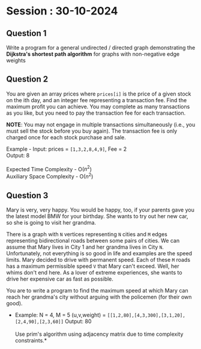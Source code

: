 # Session : 30-10-2024

## Question 1

Write a program for a general undirected / directed graph demonstrating the **Dijkstra's shortest path algorithm** for graphs with non-negative edge weights

## Question 2

You are given an array prices where `prices[i]` is the price of a given stock on the ith day, and an integer fee representing a transaction fee. Find the maximum profit you can achieve. You may complete as many transactions as you like, but you need to pay the transaction fee for each transaction.

**NOTE**: You may not engage in multiple transactions simultaneously (i.e., you must sell the stock before you buy again). The transaction fee is only charged once for each stock purchase and sale.

Example - 
Input: prices = `[1,3,2,8,4,9]`, Fee = 2 \
Output: 8 \
\
Expected Time Complexity - O($n^2$) \
Auxiliary Space Complexity - O($n^2$)

## Question 3

Mary is very, very happy. You would be happy, too, if your parents gave you the latest model BMW for your birthday. She wants to try out her new car, so she is going to visit her grandma. 

There is a graph with `N` vertices representing `N` cities and `M` edges representing bidirectional roads between some pairs of cities. We can assume that Mary lives in City 1 and her grandma lives in City `N`. Unfortunately, not everything is so good in life and examples are the speed limits. Mary decided to drive with permanent speed. Each of these `M` roads has a maximum permissible speed `V` that Mary can't exceed. Well, her whims don't end here. As a lover of extreme experiences, she wants to drive her expensive car as fast as possible.

You are to write a program to find the maximum speed at which Mary can reach her grandma's city without arguing with the policemen (for their own good).

* Example:
N = 4, M = 5
(u,v,weight) = `[[1,2,80],[4,3,300],[3,1,20],[2,4,90],[2,3,60]]`
Output: 80 \
\
Use prim's algorithm using adjacency matrix due to time complexity constraints.*

